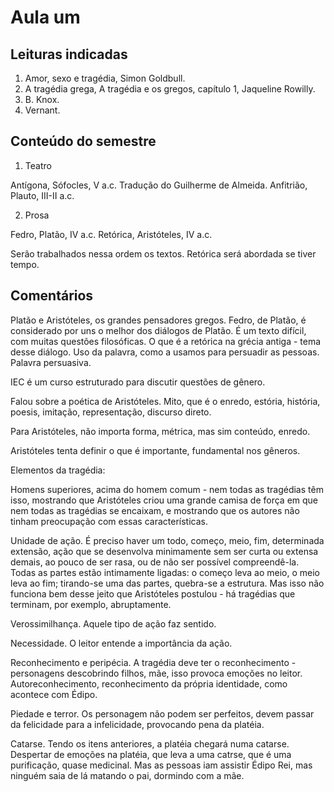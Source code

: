 Aula um
=======

Leituras indicadas
------------------

1. Amor, sexo e tragédia, Simon Goldbull.
2. A tragédia grega, A tragédia e os gregos, capítulo 1, Jaqueline Rowilly.
3. B. Knox.
4. Vernant.

Conteúdo do semestre
--------------------

1. Teatro

Antígona, Sófocles, V a.c. Tradução do Guilherme de Almeida.
Anfitrião, Plauto, III-II a.c.

2. Prosa

Fedro, Platão, IV a.c.
Retórica, Aristóteles, IV a.c.

Serão trabalhados nessa ordem os textos.
Retórica será abordada se tiver tempo.

Comentários
-----------

Platão e Aristóteles, os grandes pensadores gregos.
Fedro, de Platão, é considerado por uns o melhor dos diálogos de Platão. É um texto difícil, com muitas questões filosóficas. O que é a retórica na grécia antiga - tema desse diálogo. Uso da palavra, como a usamos para persuadir as pessoas. Palavra persuasiva.

IEC é um curso estruturado para discutir questões de gênero.

Falou sobre a poética de Aristóteles. Mito, que é o enredo, estória, história, poesis, imitação, representação, discurso direto.

Para Aristóteles, não importa forma, métrica, mas sim conteúdo, enredo.

Aristóteles tenta definir o que é importante, fundamental nos gêneros.

Elementos da tragédia:

Homens superiores, acima do homem comum - nem todas as tragédias têm isso, mostrando que Aristóteles criou uma grande camisa de força em que nem todas as tragédias se encaixam, e mostrando que os autores não tinham preocupação com essas características.

Unidade de ação. É preciso haver um todo, começo, meio, fim, determinada extensão, ação que se desenvolva minimamente sem ser curta ou extensa demais, ao pouco de ser rasa, ou de não ser possível compreendê-la. Todas as partes estão intimamente ligadas: o começo leva ao meio, o meio leva ao fim; tirando-se uma das partes, quebra-se a estrutura. Mas isso não funciona bem desse jeito que Aristóteles postulou - há tragédias que terminam, por exemplo, abruptamente.

Verossimilhança. Aquele tipo de ação faz sentido.

Necessidade. O leitor entende a importância da ação.

Reconhecimento e peripécia. A tragédia deve ter o reconhecimento - personagens descobrindo filhos, mãe, isso provoca emoções no leitor. Autoreconhecimento, reconhecimento da própria identidade, como acontece com Édipo.

Piedade e terror. Os personagem não podem ser perfeitos, devem passar da felicidade para a infelicidade, provocando pena da platéia.

Catarse. Tendo os itens anteriores, a platéia chegará numa catarse. Despertar de emoções na platéia, que leva a uma catrse, que é uma purificação, quase medicinal. Mas as pessoas iam assistir Édipo Rei, mas ninguém saia de lá matando o pai, dormindo com a mãe.